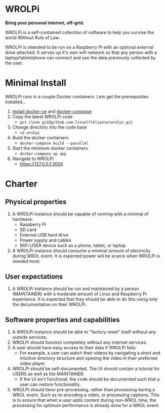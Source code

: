 # WROLPi
**Bring your personal internet, off-grid.**

WROLPi is a self-contained collection of software to help you survive the world Without Rule of Law.

WROLPi is intended to be run on a Raspberry Pi with an optional external drive attached.  It serves up it's own wifi
network so that any person with a laptop/tablet/phone can connect and use the data previously collected by the user.


# Minimal Install
WROLPi runs in a couple Docker containers.  Lets get the prerequisites installed...
1. [Install docker-ce](https://docs.docker.com/install/linux/docker-ce/debian/) and
    [docker-compose](https://docs.docker.com/compose/install/)
1. Copy the latest WROLPi code
    * `git clone git@github.com:lrnselfreliance/wrolpi.git`
1. Change directory into the code base
    * `cd wrolpi`
1. Build the docker containers
    * `docker-compose build --parallel`
1. Start the minimum docker containers
    * `docker-compose up app`
1. Navigate to WROLPi
    * https://127.0.0.1:3000


# Charter
## Physical properties
1. A WROLPi instance should be capable of running with a minimal of hardware:
    * Raspberry Pi
    * SD card
    * External USB hard drive
    * Power supply and cables
    * WiFi USER device such as a phone, tablet, or laptop.
1. A WROLPi instance should consume a minimal amount of electricity during WROL event.  It is expected power will be
scarce when WROLPi is needed most.
## User expectations
1. A WROLPi instance should be run and maintained by a person (MAINTAINER) with a moderate amount of Linux and
Raspberry Pi experience.  It is expected that they should be able to do this using only the documentation on their
WROLPi.
## Software properties and capabilities
1. A WROLPi instance should be able to "factory-reset" itself without any outside services.
1. WROLPi should function completely without any internet services.
1. A user should have easy access to their data if WROLPi fails:
    * For example, a user can watch their videos by navigating a short and intuitive directory structure and opening the
      video in their preferred video player.
1. WROLPi should be self-documented.  The UI should contain a tutorial for USERS as well as the MAINTAINER.
    * If the UI isn't functional, the code should be documented such that a user can restore functionality.
1. WROLPi should favor pre-processing, rather than processing during a WROL event.  Such as re-encoding a video, or
processing captions.  This is to ensure that when a user adds content during non-WROL time, the processing for optimum
performance is already done for a WROL event.
